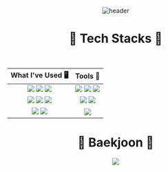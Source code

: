 <div align="center">

<!-- header -->
![header](https://capsule-render.vercel.app/api?type=waving&color=00BFFF&fontColor=E6E6FA&height=200&section=header&text=Welcome+to+HyunKang's+Github!&fontSize=50)

<!-- 기술 스택 -->
# 🚀 Tech Stacks 🚀
<br/>

|What I've Used 🖥️| Tools 🔨|
|:------:|:---:|
|<img src="https://img.shields.io/badge/Arduino-00979D?style=for-the-badge&logo=Arduino&logoColor=white"> <img src="https://img.shields.io/badge/Raspberry Pi-A22846?style=for-the-badge&logo=Raspberry%20Pi&logoColor=white"> <img src="https://img.shields.io/badge/C-A8B9CC?style=for-the-badge&logo=c&logoColor=white">|<img src="https://img.shields.io/badge/Linux-FCC624?style=for-the-badge&logo=linux&logoColor=black"> <img src="https://img.shields.io/badge/Ubuntu-E95420?style=for-the-badge&logo=ubuntu&logoColor=white"> <img src="https://img.shields.io/badge/Vivado-BAA636?style=for-the-badge&logo=xilinx&logoColor=white">|
|<img src="https://img.shields.io/badge/Python-3776AB?style=for-the-badge&logo=python&logoColor=white"> <img src="https://img.shields.io/badge/C%2B%2B-00599C?style=for-the-badge&logo=c%2B%2B&logoColor=white"> <img src="https://img.shields.io/badge/JETSON%20NANO-6DB33F?style=for-the-badge&logo=nvidia&logoColor=white">|<img src="https://img.shields.io/badge/Visual%20Studio%20Code-007ACC?style=for-the-badge&logo=Visual%20Studio%20Code&logoColor=white"> <img src="https://img.shields.io/badge/MATLAB-0076A8?style=for-the-badge&logo=MathWorks&logoColor=white">|
|<img src="https://img.shields.io/badge/ROS-22314E?style=for-the-badge&logo=ros&logoColor=white"> <img src="https://img.shields.io/badge/Jupyter-F37626?style=for-the-badge&logo=Jupyter&logoColor=white">|<img src="https://img.shields.io/badge/VirtualBox-2F61B4?style=for-the-badge&logo=VirtualBox&logoColor=white">|

<!-- solved.ac 프로필 -->
# 🔷 Baekjoon 🔷

<p align="center">
  <a href="https://solved.ac/pas901">
    <img src="http://mazassumnida.wtf/api/v2/generate_badge?boj=pas901"/>
  </a>
</p>

